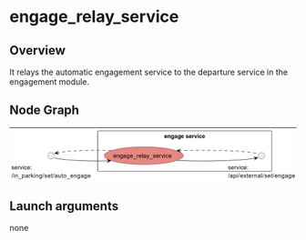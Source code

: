# engage_relay_service

## Overview
It relays the automatic engagement service to the departure service in the engagement module.

## Node Graph
![node graph](docs/node_graph_internal_spec.png)

## Launch arguments
none